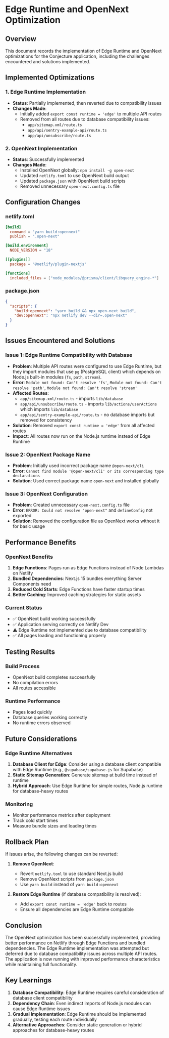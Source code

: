 # Edge Runtime and OpenNext Optimization

## Overview
This document records the implementation of Edge Runtime and OpenNext optimizations for the Conjecture application, including the challenges encountered and solutions implemented.

## Implemented Optimizations

### 1. Edge Runtime Implementation
- **Status**: Partially implemented, then reverted due to compatibility issues
- **Changes Made**:
  - Initially added `export const runtime = 'edge'` to multiple API routes
  - Removed from all routes due to database compatibility issues:
    - `app/sitemap.xml/route.ts`
    - `app/api/sentry-example-api/route.ts`
    - `app/api/unsubscribe/route.ts`

### 2. OpenNext Implementation
- **Status**: Successfully implemented
- **Changes Made**:
  - Installed OpenNext globally: `npm install -g open-next`
  - Updated `netlify.toml` to use OpenNext build output
  - Updated `package.json` with OpenNext build scripts
  - Removed unnecessary `open-next.config.ts` file

## Configuration Changes

### netlify.toml
```toml
[build]
  command = "yarn build:opennext"
  publish = ".open-next"

[build.environment]
  NODE_VERSION = "18"

[[plugins]]
  package = "@netlify/plugin-nextjs"

[functions]
  included_files = ["node_modules/@prisma/client/libquery_engine-*"]
```

### package.json
```json
{
  "scripts": {
    "build:opennext": "yarn build && npx open-next build",
    "dev:opennext": "npx netlify dev --dir=.open-next"
  }
}
```

## Issues Encountered and Solutions

### Issue 1: Edge Runtime Compatibility with Database
- **Problem**: Multiple API routes were configured to use Edge Runtime, but they import modules that use `pg` (PostgreSQL client) which depends on Node.js built-in modules (`fs`, `path`, `stream`).
- **Error**: `Module not found: Can't resolve 'fs'`, `Module not found: Can't resolve 'path'`, `Module not found: Can't resolve 'stream'`
- **Affected Routes**:
  - `app/sitemap.xml/route.ts` - imports `lib/database`
  - `app/api/unsubscribe/route.ts` - imports `lib/actions/userActions` which imports `lib/database`
  - `app/api/sentry-example-api/route.ts` - no database imports but removed for consistency
- **Solution**: Removed `export const runtime = 'edge'` from all affected routes
- **Impact**: All routes now run on the Node.js runtime instead of Edge Runtime

### Issue 2: OpenNext Package Name
- **Problem**: Initially used incorrect package name `@open-next/cli`
- **Error**: `Cannot find module '@open-next/cli' or its corresponding type declarations`
- **Solution**: Used correct package name `open-next` and installed globally

### Issue 3: OpenNext Configuration
- **Problem**: Created unnecessary `open-next.config.ts` file
- **Error**: `ERROR: Could not resolve "open-next"` and `defineConfig` not exported
- **Solution**: Removed the configuration file as OpenNext works without it for basic usage

## Performance Benefits

### OpenNext Benefits
1. **Edge Functions**: Pages run as Edge Functions instead of Node Lambdas on Netlify
2. **Bundled Dependencies**: Next.js 15 bundles everything Server Components need
3. **Reduced Cold Starts**: Edge Functions have faster startup times
4. **Better Caching**: Improved caching strategies for static assets

### Current Status
- ✅ OpenNext build working successfully
- ✅ Application serving correctly on Netlify Dev
- ⚠️ Edge Runtime not implemented due to database compatibility
- ✅ All pages loading and functioning properly

## Testing Results

### Build Process
- OpenNext build completes successfully
- No compilation errors
- All routes accessible

### Runtime Performance
- Pages load quickly
- Database queries working correctly
- No runtime errors observed

## Future Considerations

### Edge Runtime Alternatives
1. **Database Client for Edge**: Consider using a database client compatible with Edge Runtime (e.g., `@supabase/supabase-js` for Supabase)
2. **Static Sitemap Generation**: Generate sitemap at build time instead of runtime
3. **Hybrid Approach**: Use Edge Runtime for simple routes, Node.js runtime for database-heavy routes

### Monitoring
- Monitor performance metrics after deployment
- Track cold start times
- Measure bundle sizes and loading times

## Rollback Plan

If issues arise, the following changes can be reverted:

1. **Remove OpenNext**: 
   - Revert `netlify.toml` to use standard Next.js build
   - Remove OpenNext scripts from `package.json`
   - Use `yarn build` instead of `yarn build:opennext`

2. **Restore Edge Runtime** (if database compatibility is resolved):
   - Add `export const runtime = 'edge'` back to routes
   - Ensure all dependencies are Edge Runtime compatible

## Conclusion

The OpenNext optimization has been successfully implemented, providing better performance on Netlify through Edge Functions and bundled dependencies. The Edge Runtime implementation was attempted but deferred due to database compatibility issues across multiple API routes. The application is now running with improved performance characteristics while maintaining full functionality.

## Key Learnings

1. **Database Compatibility**: Edge Runtime requires careful consideration of database client compatibility
2. **Dependency Chain**: Even indirect imports of Node.js modules can cause Edge Runtime issues
3. **Gradual Implementation**: Edge Runtime should be implemented gradually, testing each route individually
4. **Alternative Approaches**: Consider static generation or hybrid approaches for database-heavy routes 